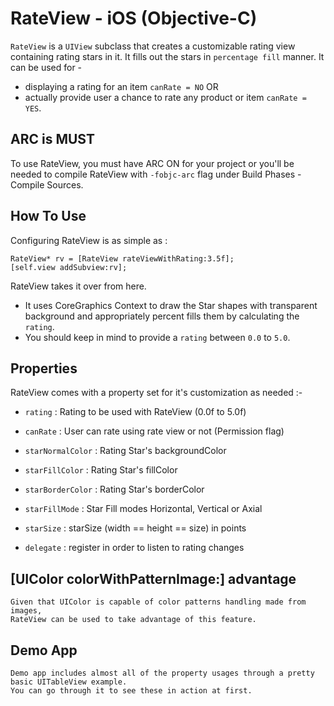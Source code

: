 # RateView - iOS (Objective-C)

`RateView` is a `UIView` subclass that creates a customizable rating view containing rating stars in it. It fills out the stars in `percentage fill` manner. It can be used for -
* displaying a rating for an item `canRate = NO`  OR 
* actually provide user a chance to rate any product or item `canRate = YES`.

## ARC is MUST

To use RateView, you must have ARC ON for your project or you'll be needed to compile RateView with `-fobjc-arc` flag under Build Phases - Compile Sources.

## How To Use

Configuring RateView is as simple as :

	RateView* rv = [RateView rateViewWithRating:3.5f];
    [self.view addSubview:rv];

RateView takes it over from here. 
* It uses CoreGraphics Context to draw the Star shapes with transparent background and appropriately percent fills them by calculating the `rating`. 
* You should keep in mind to provide a `rating` between `0.0` to `5.0`.

## Properties

RateView comes with a property set for it's customization as needed :-

* `rating` : Rating to be used with RateView (0.0f to 5.0f)

* `canRate` : User can rate using rate view or not (Permission flag)

* `starNormalColor` : Rating Star's backgroundColor
    
* `starFillColor` : Rating Star's fillColor

* `starBorderColor` : Rating Star's borderColor

* `starFillMode` : Star Fill modes Horizontal, Vertical or Axial
    
* `starSize` : starSize (width == height == size) in points

* `delegate` : register in order to listen to rating changes
    
## [UIColor colorWithPatternImage:] advantage
    
    Given that UIColor is capable of color patterns handling made from images, 
    RateView can be used to take advantage of this feature.
    
## Demo App
    Demo app includes almost all of the property usages through a pretty basic UITableView example.
    You can go through it to see these in action at first.